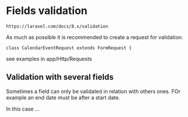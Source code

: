 # Fields validation

    https://laravel.com/docs/8.x/validation
    
As much as possible it is recommended to create a request for validation.

    class CalendarEventRequest extends FormRequest {
    
see examples in app/Http/Requests

## Validation with several fields

Sometimes a field can only be validated in relation with others ones. FOr example an end date must be after a start date.

In this case ...